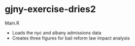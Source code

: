 # gjny-exercise-dries2

Main.R 
* Loads the nyc and albany admissions data
* Creates three figures for bail reform law impact analysis
